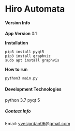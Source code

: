 # **Hiro Automata**

#### **Version Info**
**App Version** 0.1

**Installation**

```
pip3 install pyqt5
pip3 install graphviz
sudo apt install graphvis
```

**How to run**

`python3 main.py`

#### **Development Technologies**
python 3.7
pyqt 5

##### **Contact Info**
Email: yvesjordan06@gmail.com